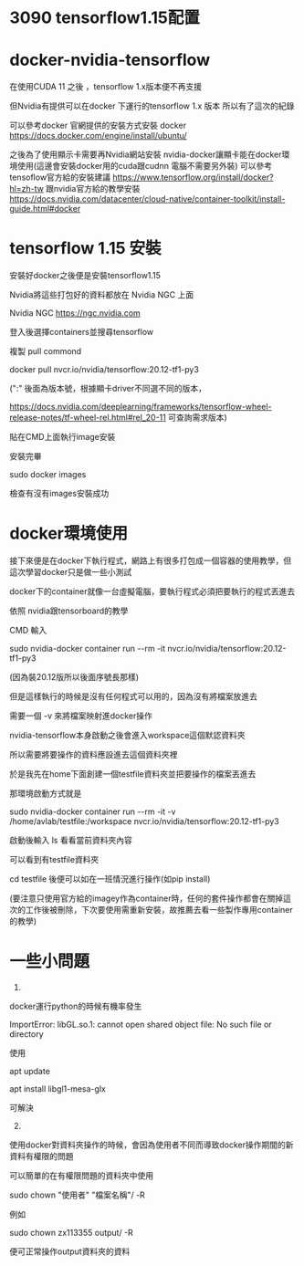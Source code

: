 # 3090 tensorflow1.15配置
# docker-nvidia-tensorflow

在使用CUDA 11 之後 ，tensorflow 1.x版本便不再支援 

但Nvidia有提供可以在docker 下運行的tensorflow 1.x 版本 所以有了這次的紀錄

可以參考docker 官網提供的安裝方式安裝 docker
https://docs.docker.com/engine/install/ubuntu/

之後為了使用顯示卡需要再Nvidia網站安裝 nvidia-docker讓顯卡能在docker環境使用(這邊會安裝docker用的cuda跟cudnn 電腦不需要另外裝)
可以參考tensoflow官方給的安裝建議
https://www.tensorflow.org/install/docker?hl=zh-tw
跟nvidia官方給的教學安裝
https://docs.nvidia.com/datacenter/cloud-native/container-toolkit/install-guide.html#docker

# tensorflow 1.15 安裝
安裝好docker之後便是安裝tensorflow1.15

Nvidia將這些打包好的資料都放在 Nvidia NGC 上面

Nvidia NGC https://ngc.nvidia.com

登入後選擇containers並搜尋tensorflow

複製 pull commond

docker pull nvcr.io/nvidia/tensorflow:20.12-tf1-py3 

(":" 後面為版本號，根據顯卡driver不同選不同的版本，

https://docs.nvidia.com/deeplearning/frameworks/tensorflow-wheel-release-notes/tf-wheel-rel.html#rel_20-11 可查詢需求版本)

貼在CMD上面執行image安裝

安裝完畢

sudo docker images

檢查有沒有images安裝成功


# docker環境使用
接下來便是在docker下執行程式，網路上有很多打包成一個容器的使用教學，但這次學習docker只是做一些小測試

docker下的container就像一台虛擬電腦，要執行程式必須把要執行的程式丟進去

依照 nvidia跟tensorboard的教學

CMD 輸入

sudo nvidia-docker container run --rm -it nvcr.io/nvidia/tensorflow:20.12-tf1-py3

(因為裝20.12版所以後面序號長那樣)

但是這樣執行的時候是沒有任何程式可以用的，因為沒有將檔案放進去

需要一個 -v 來將檔案映射進docker操作

nvidia-tensorflow本身啟動之後會進入workspace這個默認資料夾

所以需要將要操作的資料應設進去這個資料夾裡

於是我先在home下面創建一個testfile資料夾並把要操作的檔案丟進去

那環境啟動方式就是

sudo nvidia-docker container run --rm -it -v /home/avlab/testfile:/workspace nvcr.io/nvidia/tensorflow:20.12-tf1-py3

啟動後輸入 ls 看看當前資料夾內容

可以看到有testfile資料夾

cd testfile 後便可以如在一班情況進行操作(如pip install)

(要注意只使用官方給的imagey作為container時，任何的套件操作都會在關掉這次的工作後被刪除，下次要使用需重新安裝，故推薦去看一些製作專用container的教學)


# 一些小問題
1.
docker運行python的時候有機率發生

ImportError: libGL.so.1: cannot open shared object file: No such file or directory

使用

apt update

apt install libgl1-mesa-glx

可解決

2.
使用docker對資料夾操作的時候，會因為使用者不同而導致docker操作期間的新資料有權限的問題

可以簡單的在有權限問題的資料夾中使用

sudo chown "使用者" "檔案名稱"/ -R

例如

sudo chown zx113355 output/ -R

便可正常操作output資料夾的資料
